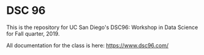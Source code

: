 # DSC 96

This is the repository for UC San Diego's DSC96: Workshop in Data Science for Fall quarter, 2019.

All documentation for the class is here: https://www.dsc96.com/